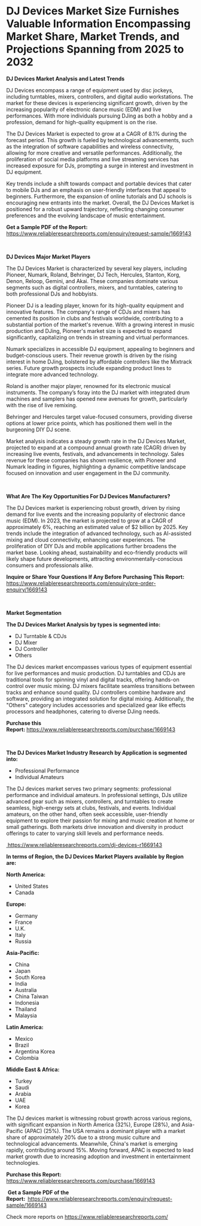 <p><h1>DJ Devices Market Size Furnishes Valuable Information Encompassing Market Share, Market Trends, and Projections Spanning from 2025 to 2032</h1></p><p><strong>DJ Devices Market Analysis and Latest Trends</strong></p>
<p><p>DJ Devices encompass a range of equipment used by disc jockeys, including turntables, mixers, controllers, and digital audio workstations. The market for these devices is experiencing significant growth, driven by the increasing popularity of electronic dance music (EDM) and live performances. With more individuals pursuing DJing as both a hobby and a profession, demand for high-quality equipment is on the rise.</p><p>The DJ Devices Market is expected to grow at a CAGR of 8.1% during the forecast period. This growth is fueled by technological advancements, such as the integration of software capabilities and wireless connectivity, allowing for more creative and versatile performances. Additionally, the proliferation of social media platforms and live streaming services has increased exposure for DJs, prompting a surge in interest and investment in DJ equipment.</p><p>Key trends include a shift towards compact and portable devices that cater to mobile DJs and an emphasis on user-friendly interfaces that appeal to beginners. Furthermore, the expansion of online tutorials and DJ schools is encouraging new entrants into the market. Overall, the DJ Devices Market is positioned for a robust upward trajectory, reflecting changing consumer preferences and the evolving landscape of music entertainment.</p></p>
<p><strong>Get a Sample PDF of the Report:&nbsp;</strong> <a href="https://www.reliableresearchreports.com/enquiry/request-sample/1669143?utm_campaign=2216&utm_medium=2&utm_source=Github&utm_content=ia&utm_term=04042025&utm_id=dj-devices">https://www.reliableresearchreports.com/enquiry/request-sample/1669143</a></p>
<p>&nbsp;</p>
<p><strong>DJ Devices Major Market Players</strong></p>
<p><p>The DJ Devices Market is characterized by several key players, including Pioneer, Numark, Roland, Behringer, DJ Tech, Hercules, Stanton, Korg, Denon, Reloop, Gemini, and Akai. These companies dominate various segments such as digital controllers, mixers, and turntables, catering to both professional DJs and hobbyists.</p><p>Pioneer DJ is a leading player, known for its high-quality equipment and innovative features. The company's range of CDJs and mixers has cemented its position in clubs and festivals worldwide, contributing to a substantial portion of the market's revenue. With a growing interest in music production and DJing, Pioneer's market size is expected to expand significantly, capitalizing on trends in streaming and virtual performances.</p><p>Numark specializes in accessible DJ equipment, appealing to beginners and budget-conscious users. Their revenue growth is driven by the rising interest in home DJing, bolstered by affordable controllers like the Mixtrack series. Future growth prospects include expanding product lines to integrate more advanced technology.</p><p>Roland is another major player, renowned for its electronic musical instruments. The company’s foray into the DJ market with integrated drum machines and samplers has opened new avenues for growth, particularly with the rise of live remixing.</p><p>Behringer and Hercules target value-focused consumers, providing diverse options at lower price points, which has positioned them well in the burgeoning DIY DJ scene.</p><p>Market analysis indicates a steady growth rate in the DJ Devices Market, projected to expand at a compound annual growth rate (CAGR) driven by increasing live events, festivals, and advancements in technology. Sales revenue for these companies has shown resilience, with Pioneer and Numark leading in figures, highlighting a dynamic competitive landscape focused on innovation and user engagement in the DJ community.</p></p>
<p>&nbsp;</p>
<p><strong>What Are The Key Opportunities For DJ Devices Manufacturers?</strong></p>
<p><p>The DJ Devices market is experiencing robust growth, driven by rising demand for live events and the increasing popularity of electronic dance music (EDM). In 2023, the market is projected to grow at a CAGR of approximately 6%, reaching an estimated value of $2 billion by 2025. Key trends include the integration of advanced technology, such as AI-assisted mixing and cloud connectivity, enhancing user experiences. The proliferation of DIY DJs and mobile applications further broadens the market base. Looking ahead, sustainability and eco-friendly products will likely shape future developments, attracting environmentally-conscious consumers and professionals alike.</p></p>
<p><strong>Inquire or Share Your Questions If Any Before Purchasing This Report:</strong> <a href="https://www.reliableresearchreports.com/enquiry/pre-order-enquiry/1669143?utm_campaign=2216&utm_medium=2&utm_source=Github&utm_content=ia&utm_term=04042025&utm_id=dj-devices">https://www.reliableresearchreports.com/enquiry/pre-order-enquiry/1669143</a></p>
<p>&nbsp;</p>
<p><strong>Market Segmentation</strong></p>
<p><strong>The DJ Devices Market Analysis by types is segmented into:</strong></p>
<p><ul><li>DJ Turntable & CDJs</li><li>DJ Mixer</li><li>DJ Controller</li><li>Others</li></ul></p>
<p><p>The DJ devices market encompasses various types of equipment essential for live performances and music production. DJ turntables and CDJs are traditional tools for spinning vinyl and digital tracks, offering hands-on control over music mixing. DJ mixers facilitate seamless transitions between tracks and enhance sound quality. DJ controllers combine hardware and software, providing an integrated solution for digital mixing. Additionally, the "Others" category includes accessories and specialized gear like effects processors and headphones, catering to diverse DJing needs.</p></p>
<p><strong>Purchase this Report:&nbsp;</strong><a href="https://www.reliableresearchreports.com/purchase/1669143?utm_campaign=2216&utm_medium=2&utm_source=Github&utm_content=ia&utm_term=04042025&utm_id=dj-devices">https://www.reliableresearchreports.com/purchase/1669143</a></p>
<p>&nbsp;</p>
<p><strong>The DJ Devices Market Industry Research by Application is segmented into:</strong></p>
<p><ul><li>Professional Performance</li><li>Individual Amateurs</li></ul></p>
<p><p>The DJ devices market serves two primary segments: professional performance and individual amateurs. In professional settings, DJs utilize advanced gear such as mixers, controllers, and turntables to create seamless, high-energy sets at clubs, festivals, and events. Individual amateurs, on the other hand, often seek accessible, user-friendly equipment to explore their passion for mixing and music creation at home or small gatherings. Both markets drive innovation and diversity in product offerings to cater to varying skill levels and performance needs.</p></p>
<p><a href="https://www.reliableresearchreports.com/dj-devices-r1669143?utm_campaign=2216&utm_medium=2&utm_source=Github&utm_content=ia&utm_term=04042025&utm_id=dj-devices">&nbsp;https://www.reliableresearchreports.com/dj-devices-r1669143</a></p>
<p><strong>In terms of Region, the DJ Devices Market Players available by Region are:</strong></p>
<p>
    <p> <strong> North America: </strong>
        <ul>
            <li>United States</li>
            <li>Canada</li>
        </ul>
        </p> 
    <p> <strong> Europe: </strong>
        <ul>
            <li>Germany</li>
            <li>France</li>
            <li>U.K.</li>
            <li>Italy</li>
            <li>Russia</li>
        </ul>
        </p> 
    <p> <strong> Asia-Pacific: </strong>
        <ul>
            <li>China</li>
            <li>Japan</li>
            <li>South Korea</li>
            <li>India</li>
            <li>Australia</li>
            <li>China Taiwan</li>
            <li>Indonesia</li>
            <li>Thailand</li>
            <li>Malaysia</li>
        </ul>
        </p> 
    <p> <strong> Latin America: </strong>
        <ul>
            <li>Mexico</li>
            <li>Brazil</li>
            <li>Argentina Korea</li>
            <li>Colombia</li>
        </ul>
        </p> 
    <p> <strong> Middle East & Africa: </strong>
        <ul>
            <li>Turkey</li>
            <li>Saudi</li>
            <li>Arabia</li>
            <li>UAE</li>
            <li>Korea</li>
        </ul>
    </p>
    </p>
<p><p>The DJ devices market is witnessing robust growth across various regions, with significant expansion in North America (32%), Europe (28%), and Asia-Pacific (APAC) (25%). The USA remains a dominant player with a market share of approximately 20% due to a strong music culture and technological advancements. Meanwhile, China's market is emerging rapidly, contributing around 15%. Moving forward, APAC is expected to lead market growth due to increasing adoption and investment in entertainment technologies.</p></p>
<p><strong>Purchase this Report: </strong><a href="https://www.reliableresearchreports.com/purchase/1669143?utm_campaign=2216&utm_medium=2&utm_source=Github&utm_content=ia&utm_term=04042025&utm_id=dj-devices">https://www.reliableresearchreports.com/purchase/1669143</a></p>
<p>&nbsp;<strong>Get a Sample PDF of the Report:&nbsp;&nbsp;</strong><a href="https://www.reliableresearchreports.com/enquiry/request-sample/1669143?utm_campaign=2216&utm_medium=2&utm_source=Github&utm_content=ia&utm_term=04042025&utm_id=dj-devices">https://www.reliableresearchreports.com/enquiry/request-sample/1669143</a></p>
<p><strong></strong></p>
<p>Check more reports on <a href="https://www.reliableresearchreports.com/?utm_campaign=2216&utm_medium=2&utm_source=Github&utm_content=ia&utm_term=04042025&utm_id=dj-devices">https://www.reliableresearchreports.com/</a></p>